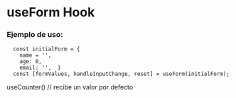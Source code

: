 # useForm Hook

### Ejemplo de uso:
```
  const initialForm = {
    name = '',
    age: 0,
    email: '',  }
  const [formValues, handleInputChange, reset] = useForm(initialForm);
```

useCounter() // recibe un valor por defecto